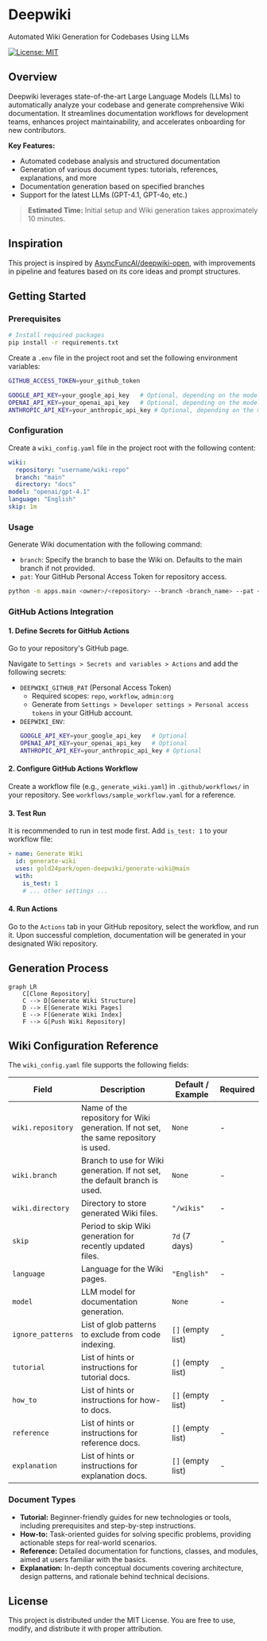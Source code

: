 # Deepwiki

Automated Wiki Generation for Codebases Using LLMs

[![License: MIT](https://img.shields.io/badge/License-MIT-yellow.svg)](https://opensource.org/licenses/MIT)

## Overview

Deepwiki leverages state-of-the-art Large Language Models (LLMs) to automatically analyze your codebase and generate comprehensive Wiki documentation. It streamlines documentation workflows for development teams, enhances project maintainability, and accelerates onboarding for new contributors.

**Key Features:**

- Automated codebase analysis and structured documentation
- Generation of various document types: tutorials, references, explanations, and more
- Documentation generation based on specified branches
- Support for the latest LLMs (GPT-4.1, GPT-4o, etc.)

> **Estimated Time:** Initial setup and Wiki generation takes approximately 10 minutes.

## Inspiration

This project is inspired by [AsyncFuncAI/deepwiki-open](https://github.com/AsyncFuncAI/deepwiki-open), with improvements in pipeline and features based on its core ideas and prompt structures.

## Getting Started

### Prerequisites

```bash
# Install required packages
pip install -r requirements.txt
```

Create a `.env` file in the project root and set the following environment variables:

```bash
GITHUB_ACCESS_TOKEN=your_github_token

GOOGLE_API_KEY=your_google_api_key   # Optional, depending on the model
OPENAI_API_KEY=your_openai_api_key   # Optional, depending on the model
ANTHROPIC_API_KEY=your_anthropic_api_key # Optional, depending on the model
```

### Configuration

Create a `wiki_config.yaml` file in the project root with the following content:

```yaml
wiki:
  repository: "username/wiki-repo"
  branch: "main"
  directory: "docs"
model: "openai/gpt-4.1"
language: "English"
skip: 1m
```

### Usage

Generate Wiki documentation with the following command:

- `branch`: Specify the branch to base the Wiki on. Defaults to the main branch if not provided.
- `pat`: Your GitHub Personal Access Token for repository access.

```bash
python -m apps.main <owner>/<repository> --branch <branch_name> --pat <your_github_token>
```

### GitHub Actions Integration

#### 1. Define Secrets for GitHub Actions

Go to your repository's GitHub page.

Navigate to `Settings > Secrets and variables > Actions` and add the following secrets:

- `DEEPWIKI_GITHUB_PAT` (Personal Access Token)
  - Required scopes: `repo`, `workflow`, `admin:org`
  - Generate from `Settings > Developer settings > Personal access tokens` in your GitHub account.
- `DEEPWIKI_ENV`:
  ```bash
  GOOGLE_API_KEY=your_google_api_key   # Optional
  OPENAI_API_KEY=your_openai_api_key   # Optional
  ANTHROPIC_API_KEY=your_anthropic_api_key # Optional
  ```

#### 2. Configure GitHub Actions Workflow

Create a workflow file (e.g., `generate_wiki.yaml`) in `.github/workflows/` in your repository. See `workflows/sample_workflow.yaml` for a reference.

#### 3. Test Run

It is recommended to run in test mode first. Add `is_test: 1` to your workflow file:

```yaml
- name: Generate Wiki
  id: generate-wiki
  uses: gold24park/open-deepwiki/generate-wiki@main
  with:
    is_test: 1
    # ... other settings ...
```

#### 4. Run Actions

Go to the `Actions` tab in your GitHub repository, select the workflow, and run it. Upon successful completion, documentation will be generated in your designated Wiki repository.

## Generation Process

```mermaid
graph LR
    C[Clone Repository]
    C --> D[Generate Wiki Structure]
    D --> E[Generate Wiki Pages]
    E --> F[Generate Wiki Index]
    F --> G[Push Wiki Repository]
```

## Wiki Configuration Reference

The `wiki_config.yaml` file supports the following fields:

| Field             | Description                                                                          | Default / Example | Required |
| ----------------- | ------------------------------------------------------------------------------------ | ----------------- | -------- |
| `wiki.repository` | Name of the repository for Wiki generation. If not set, the same repository is used. | `None`            | -        |
| `wiki.branch`     | Branch to use for Wiki generation. If not set, the default branch is used.           | `None`            | -        |
| `wiki.directory`  | Directory to store generated Wiki files.                                             | `"/wikis"`        | -        |
| `skip`            | Period to skip Wiki generation for recently updated files.                           | `7d` (7 days)     | -        |
| `language`        | Language for the Wiki pages.                                                         | `"English"`       | -        |
| `model`           | LLM model for documentation generation.                                              | `None`            | -        |
| `ignore_patterns` | List of glob patterns to exclude from code indexing.                                 | `[]` (empty list) | -        |
| `tutorial`        | List of hints or instructions for tutorial docs.                                     | `[]` (empty list) | -        |
| `how_to`          | List of hints or instructions for how-to docs.                                       | `[]` (empty list) | -        |
| `reference`       | List of hints or instructions for reference docs.                                    | `[]` (empty list) | -        |
| `explanation`     | List of hints or instructions for explanation docs.                                  | `[]` (empty list) | -        |

### Document Types

- **Tutorial:** Beginner-friendly guides for new technologies or tools, including prerequisites and step-by-step instructions.
- **How-to:** Task-oriented guides for solving specific problems, providing actionable steps for real-world scenarios.
- **Reference:** Detailed documentation for functions, classes, and modules, aimed at users familiar with the basics.
- **Explanation:** In-depth conceptual documents covering architecture, design patterns, and rationale behind technical decisions.

## License

This project is distributed under the MIT License. You are free to use, modify, and distribute it with proper attribution.
